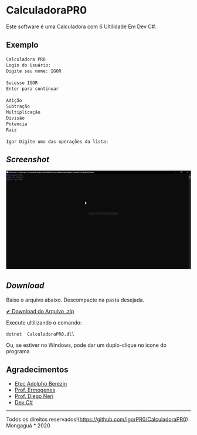 # CalculadoraPR0
Este software é uma Calculadora com 6 Ultilidade Em Dev C#. 


## Exemplo

```
Calculadora PR0
Login do Usuário:
Digite seu nome: IGOR

Sucesso IGOR
Enter para continuar

Adição
Subtração
Multiplicação
Divisão
Potencia
Raiz

Igor Digite uma das operações da lista:
```
## _Screenshot_

![Tela do Programa](tela.png)
## _Download_

Baixe o arquivo abaixo. Descompacte na pasta desejada.

[✔ Download do Arquivo .zip](dist/CalculadoraPR0.zip)

Execute ultilizando o comando:

```
dotnet  CalculadoraPR0.dll
```

Ou, se estiver no Windows, pode dar um duplo-clique no icone do programa

## Agradecimentos

* [Etec Adolpho Berezin](http://eteab.com.br/) 
* [Prof. Ermogenes](https://github.com/ermogenes)
* [Prof. Diego Neri](https://github.com/diegoneri)
* [Dev C#](https://github.com/ermogenes/aulas-programacao-csharp)

---
Todos os direitos reservados!(https://github.com/IgorPR0/CalculadoraPR0) Mongaguá * 2020 

